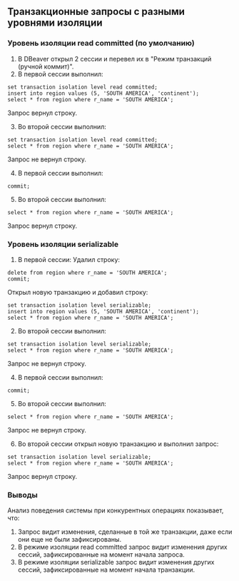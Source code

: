 ## Транзакционные запросы с разными уровнями изоляции ##   
   
### Уровень изоляции read committed (по умолчанию) ###   

1. В DBeaver открыл 2 сессии и перевел их в "Режим транзакций (ручной коммит)".
2. В первой сессии выполнил:
```
set transaction isolation level read committed;
insert into region values (5, 'SOUTH AMERICA', 'continent');
select * from region where r_name = 'SOUTH AMERICA';
```
Запрос вернул строку.
   
3. Во второй сессии выполнил:
```
set transaction isolation level read committed;
select * from region where r_name = 'SOUTH AMERICA';
```
Запрос не вернул строку.
   
4. В первой сессии выполнил:   
```
commit;
```
   
5. Во второй сессии выполнил:   
```
select * from region where r_name = 'SOUTH AMERICA';
```
Запрос вернул строку.   
   
### Уровень изоляции serializable ###   

1. В первой сессии:
Удалил строку:
```
delete from region where r_name = 'SOUTH AMERICA';
commit;
```
Открыл новую транзакцию и добавил строку:   
```
set transaction isolation level serializable;
insert into region values (5, 'SOUTH AMERICA', 'continent');
select * from region where r_name = 'SOUTH AMERICA';
```
2. Во второй сессии выполнил:
```
set transaction isolation level serializable;
select * from region where r_name = 'SOUTH AMERICA';
```
Запрос не вернул строку.
   
4. В первой сессии выполнил:   
```
commit;
```
   
5. Во второй сессии выполнил:   
```
select * from region where r_name = 'SOUTH AMERICA';
```
Запрос не вернул строку. 
   
6. Во второй сессии открыл новую транзакцию и выполнил запрос:   
```
set transaction isolation level serializable;
select * from region where r_name = 'SOUTH AMERICA';
```
Запрос вернул строку.

### Выводы ###   
Анализ поведения системы при конкурентных операциях показывает, что:
1. Запрос видит изменения, сделанные в той же транзакции, даже если они еще не были зафиксированы.
2. В режиме изоляции read committed запрос видит изменения других сессий, зафиксированные на момент начала запроса.
3. В режиме изоляции serializable запрос видит изменения других сессий, зафиксированные на момент начала транзакции.
